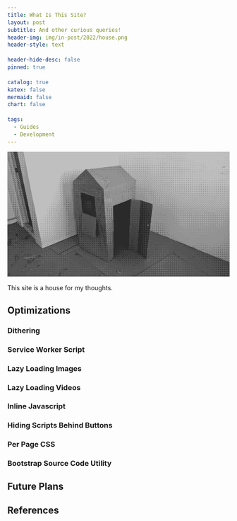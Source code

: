 ```yaml
---
title: What Is This Site?
layout: post
subtitle: And other curious queries!
header-img: img/in-post/2022/house.png
header-style: text

header-hide-desc: false
pinned: true

catalog: true
katex: false
mermaid: false
chart: false

tags:
  - Guides
  - Development
---
```


![Cardboard House](/img/in-post/2022/house.png)

This site is a house for my thoughts.

## Optimizations

### Dithering

### Service Worker Script

### Lazy Loading Images

### Lazy Loading Videos

### Inline Javascript

### Hiding Scripts Behind Buttons

### Per Page CSS

### Bootstrap Source Code Utility

## Future Plans

## References